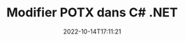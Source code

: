 ---
############################# Static ############################
layout: "auto-gen-editor"
date: 2022-10-14T17:11:21
draft: false
otherformats: doc docx docm dotx xls xlsx xlsm ppt pptx pptm mobi epub html mhtml txt xml csv pdf xps msg

############################# Head ############################
head_title: "Éditeur POTX : modifiez POTX dans C# .NET"
head_description: "Comment modifier POTX dans C# .NET en utilisant quelques lignes de code ? Utilisez les API de traitement de documents GroupDocs pour modifier, mettre à jour et enregistrer plus de 30 formats de fichiers."

############################# Header ############################
title: "Modifier POTX dans C# .NET"
description: "Édition POTX efficace et robuste à l'aide de GroupDocs.Editor côté serveur pour les API C# .NET, sans l'utilisation de logiciels tels que Microsoft ou Open Office."
bg_image: "https://cms.admin.containerize.com/templates/aspose/App_Themes/V3/images/bg/header1.png"
bg_overlay: false
button:
    enable: true
    icon: "fas fa-arrow-down"
    label: "Télécharger la version d'essai gratuite"
    link: "https://downloads.groupdocs.com/editor/net"

############################# SubMenu ############################
submenu:
    enable: true

    left:
        img_alt: "GroupDocs.Editor for .NET"
        image: "https://cms.admin.containerize.com/templates/groupdocs/images/product-logos/90x90-noborder/groupdocs-editor-net.png"
        product: "GroupDocs.Editor"
        platform: ".NET"

    middle:
        button:

            # button loop
            - link: "https://apireference.groupdocs.com/editor/net"
              text: "Référence API"

            # button loop
            - link: "https://github.com/groupdocs-editor"
              text: "Exemples de codes"

            # button loop
            - link: "https://products.groupdocs.app/editor/family"
              text: "Démos en direct"

            # button loop
            - link: "https://purchase.groupdocs.com/pricing/editor/net"
              text: "Tarification"

    right:
        link_download: "https://downloads.groupdocs.com/editor"
        link_learn: "https://docs.groupdocs.com/editor/net"
        link_buy: "https://purchase.groupdocs.com"

############################# About ############################
about:
    enable: true
    title: "À propos de l'API GroupDocs.Editor for .NET"
    content: |
        L'API [GroupDocs.Editor for .NET](/fr/editor/net/) est un bon choix pour éditer des documents et des présentations Microsoft Word, Excel, PowerPoint, Open Office. GroupDocs.Editor est une API autonome qui convient aux systèmes côté serveur et back-end où des performances élevées sont requises. Il ne dépend d'aucun logiciel comme Microsoft ou Open Office.

############################# Steps ############################
steps:
    enable: true
    title_left: "Étapes pour modifier POTX dans C#"
    content_left: |
        [GroupDocs.Editor for .NET](/fr/editor/net/) offre aux développeurs un moyen simple et direct de modifier les fichiers POTX à l'aide de quelques lignes de code.
        * Créez une instance de la classe `Editor` avec un chemin de fichier obligatoire ou un flux d'octets et une classe facultative `PresentationLoadOptions` et chargez le fichier POTX
        * Créer et définir l'instance de classe `PresentationEditOptions` pour le format de fichier POTX
        * Appelez la méthode `Editor.Edit()` et obtenez le document POTX au format HTML facilement modifiable avec n'importe quel éditeur WYSIWYG.
        * Appelez la méthode `Editor.Save()` et enregistrez le fichier POTX modifié à l'aide de la classe `PresentationSaveOptions`

        
    title_right: "Configuration requise"
    content_right: |
        Une édition de document de base avec les API GroupDocs.Editor for .NET peut être effectuée en mettant en œuvre quelques étapes simples. Nos API sont prises en charge sur toutes les principales plates-formes et systèmes d'exploitation. Avant d'exécuter le code ci-dessous, assurez-vous que les prérequis suivants sont installés sur votre système.

        * Systèmes d'exploitation : Microsoft Windows, Linux, MacOS
        * Environnements de développement : Microsoft Visual Studio, Xamarin, MonoDevelop
        * Cadres: .NET Framework, .NET Standard, .NET Core, Mono
        * Obtenez la dernière version de GroupDocs.Editor for .NET téléchargée depuis [NuGet](https://www.nuget.org/packages/groupdocs.editor)
        
    code: |        
        ```csharp
        // Load the POTX file into Editor with the optional PresentationLoadOptions
        Editor editor = new Editor("source.potx", delegate { return new PresentationLoadOptions(); });

        // Create and adjust the edit options
        PresentationEditOptions editOptions = new PresentationEditOptions();
        editOptions.SlideNumber = 1;//select a slide to edit

        // Open input POTX document for edit — obtain an intermediate document, that can be edited
        EditableDocument beforeEdit = editor.Edit(editOptions);

        // Grab POTX document content and associated resources from editable document
        string content = beforeEdit.GetEmbeddedHtml();

        // Send the content to WYSIWYG-editor, edit it there, and send edited content back to the server-side
        // This step simulates a such operation
        string updatedContent = content.Replace("Title", "Edited Title");

        // Grab edited content and resources from WYSIWYG-editor and create a new EditableDocument instance from it
        EditableDocument afterEdit = EditableDocument.FromMarkup(updatedContent, null);

        // Create a save options and select a desired output format
        PresentationSaveOptions saveOptions = new PresentationSaveOptions(Formats.PresentationFormats.Potx);

        // Save edited POTX document to the file
        editor.Save(afterEdit, "edited.potx", saveOptions);
        ```
        
############################# Demos ############################
demos:
    enable: true
    title: "POTX démos en direct de l'éditeur"
    content: |
        Modifiez POTX dès maintenant en visitant le site Web [GroupDocs.Editor Live Demos](https://products.groupdocs.app/editor/family).
        La démo en direct présente les avantages suivants
        
############################# More Formats ############################
more_formats:
    enable: true
    title: "Autres éditeurs pris en charge"
    content: |
        Vous pouvez également modifier d'autres formats de fichiers. Veuillez consulter la liste complète ci-dessous.


############################# Back to top ###############################
back_to_top:
    enable: true
---
